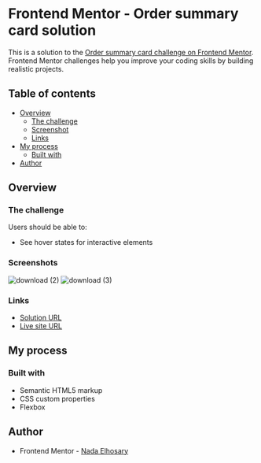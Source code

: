 # Frontend Mentor - Order summary card solution

This is a solution to the [Order summary card challenge on Frontend Mentor](https://www.frontendmentor.io/challenges/order-summary-component-QlPmajDUj). Frontend Mentor challenges help you improve your coding skills by building realistic projects. 

## Table of contents

- [Overview](#overview)
  - [The challenge](#the-challenge)
  - [Screenshot](#screenshots)
  - [Links](#links)
- [My process](#my-process)
  - [Built with](#built-with)
- [Author](#author)

## Overview

### The challenge

Users should be able to:

- See hover states for interactive elements

### Screenshots
![download (2)](https://user-images.githubusercontent.com/90730411/193653060-af29dfd2-b075-4506-b203-1923175539cb.png)
![download (3)](https://user-images.githubusercontent.com/90730411/193653107-40376cd3-0e4b-4629-b8ed-0558503385d5.png)

### Links

- [Solution URL](https://github.com/NadaElho/Order-summary-component/)
- [Live site URL](https://nadaelho.github.io/Order-summary-component/)

## My process

### Built with

- Semantic HTML5 markup
- CSS custom properties
- Flexbox

## Author

- Frontend Mentor - [Nada Elhosary](https://www.frontendmentor.io/profile/NadaElho)
